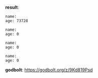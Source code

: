 **result**:
```
name: 
age: 73728

name: 
age: 0

name: 
age: 0

name: 
age: 0
```
**godbolt**: https://godbolt.org/z/9Kd819Psd